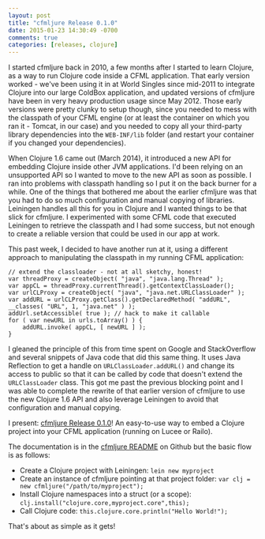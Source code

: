 ```yaml
---
layout: post
title: "cfmljure Release 0.1.0"
date: 2015-01-23 14:30:49 -0700
comments: true
categories: [releases, clojure]
---
```

I started cfmljure back in 2010, a few months after I started to learn Clojure, as a way to run Clojure code inside a CFML application. That early version worked - we've been using it in at World Singles since mid-2011 to integrate Clojure into our large ColdBox application, and updated versions of cfmljure have been in very heavy production usage since May 2012.<!-- more --> Those early versions were pretty clunky to setup though, since you needed to mess with the classpath of your CFML engine (or at least the container on which you ran it - Tomcat, in our case) and you needed to copy all your third-party library dependencies into the `WEB-INF/lib` folder (and restart your container if you changed your dependencies).

When Clojure 1.6 came out (March 2014), it introduced a new API for embedding Clojure inside other JVM applications. I'd been relying on an unsupported API so I wanted to move to the new API as soon as possible. I ran into problems with classpath handling so I put it on the back burner for a while. One of the things that bothered me about the earlier cfmljure was that you had to do so much configuration and manual copying of libraries. Leiningen handles all this for you in Clojure and I wanted things to be that slick for cfmljure. I experimented with some CFML code that executed Leiningen to retrieve the classpath and I had some success, but not enough to create a reliable version that could be used in our app at work.

This past week, I decided to have another run at it, using a different approach to manipulating the classpath in my running CFML application:

    // extend the classloader - not at all sketchy, honest!
    var threadProxy = createObject( "java", "java.lang.Thread" );
    var appCL = threadProxy.currentThread().getContextClassLoader();
    var urlCLProxy = createObject( "java", "java.net.URLClassLoader" );
    var addURL = urlCLProxy.getClass().getDeclaredMethod( "addURL", __classes( "URL", 1, "java.net" ) );
    addUrl.setAccessible( true ); // hack to make it callable
    for ( var newURL in urls.toArray() ) {
        addURL.invoke( appCL, [ newURL ] );
    }

I gleaned the principle of this from time spent on Google and StackOverflow and several snippets of Java code that did this same thing. It uses Java Reflection to get a handle on `URLClassLoader.addURL()` and change its access to public so that it can be called by code that doesn't extend the `URLClassLoader` class. This got me past the previous blocking point and I was able to complete the rewrite of that earlier version of cfmljure to use the new Clojure 1.6 API and also leverage Leiningen to avoid that configuration and manual copying.

I present: [cfmljure Release 0.1.0](https://github.com/framework-one/cfmljure/releases/tag/v0.1.0)! An easy-to-use way to embed a Clojure project into your CFML application (running on Lucee or Railo).

The documentation is in the [cfmljure README](https://github.com/framework-one/cfmljure/blob/master/README.md) on Github but the basic flow is as follows:

* Create a Clojure project with Leiningen: `lein new myproject`
* Create an instance of cfmljure pointing at that project folder: `var clj = new cfmljure("/path/to/myproject");`
* Install Clojure namespaces into a struct (or a scope): `clj.install("clojure.core,myproject.core",this);`
* Call Clojure code: `this.clojure.core.println("Hello World!");`

That's about as simple as it gets!
